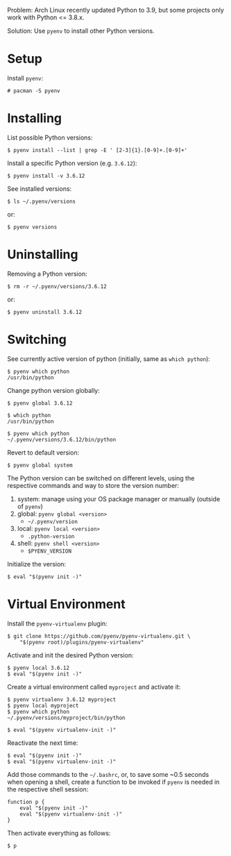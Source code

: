 Problem: Arch Linux recently updated Python to 3.9, but some projects only work
with Python <= 3.8.x.

Solution: Use `pyenv` to install other Python versions.

# Setup

Install `pyenv`:

    # pacman -S pyenv

# Installing

List possible Python versions:

    $ pyenv install --list | grep -E ' [2-3]{1}.[0-9]+.[0-9]+'

Install a specific Python version (e.g. `3.6.12`):

    $ pyenv install -v 3.6.12

See installed versions:

    $ ls ~/.pyenv/versions

or:

    $ pyenv versions

# Uninstalling

Removing a Python version:

    $ rm -r ~/.pyenv/versions/3.6.12

or:

    $ pyenv uninstall 3.6.12

# Switching

See currently active version of python (initially, same as `which python`):

    $ pyenv which python
    /usr/bin/python

Change python version globally:

    $ pyenv global 3.6.12

    $ which python
    /usr/bin/python

    $ pyenv which python
    ~/.pyenv/versions/3.6.12/bin/python

Revert to default version:

    $ pyenv global system

The Python version can be switched on different levels, using the respective
commands and way to store the version number:

1. system: manage using your OS package manager or manually (outside of `pyenv`)
2. global: `pyenv global <version>`
    - `~/.pyenv/version`
3. local: `pyenv local <version>`
    - `.python-version`
4. shell: `pyenv shell <version>`
    - `$PYENV_VERSION`

Initialize the version:

    $ eval "$(pyenv init -)"

# Virtual Environment

Install the `pyenv-virtualenv` plugin:

    $ git clone https://github.com/pyenv/pyenv-virtualenv.git \ 
        "$(pyenv root)/plugins/pyenv-virtualenv"

Activate and init the desired Python version:

    $ pyenv local 3.6.12
    $ eval "$(pyenv init -)"

Create a virtual environment called `myproject` and activate it:

    $ pyenv virtualenv 3.6.12 myproject
    $ pyenv local myproject
    $ pyenv which python
    ~/.pyenv/versions/myproject/bin/python

    $ eval "$(pyenv virtualenv-init -)"

Reactivate the next time:

    $ eval "$(pyenv init -)"
    $ eval "$(pyenv virtualenv-init -)"

Add those commands to the `~/.bashrc`, or, to save some ~0.5 seconds when opening
a shell, create a function to be invoked if `pyenv` is needed in the respective
shell session:

    function p {
        eval "$(pyenv init -)"
        eval "$(pyenv virtualenv-init -)"
    }

Then activate everything as follows:

    $ p
